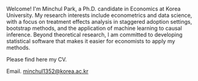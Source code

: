 Welcome!
I'm Minchul Park, a Ph.D. candidate in Economics at Korea University.
My research interests include econometrics and data science, with a focus on treatment effects analysis in staggered adoption settings, bootstrap methods, and the application of machine learning to causal inference.
Beyond theoretical research, I am committed to developing statistical software that makes it easier for economists to apply my methods.

Please find here my CV.

Email. minchul1352@korea.ac.kr
